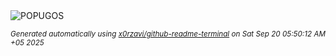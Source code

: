 <div align="justify">
<picture>
    <source media="(prefers-color-scheme: dark)" srcset="https://i.ibb.co/LD5GJJTS/output-gif.gif">
    <source media="(prefers-color-scheme: light)" srcset="https://i.ibb.co/LD5GJJTS/output-gif.gif">
    <img alt="POPUGOS" src="https://i.ibb.co/LD5GJJTS/output-gif.gif">
</picture>

<sub><i>Generated automatically using [x0rzavi/github-readme-terminal](https://github.com/x0rzavi/github-readme-terminal) on Sat Sep 20 05:50:12 AM +05 2025</i></sub>
</div>